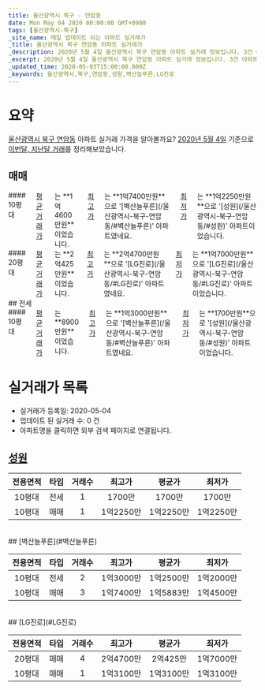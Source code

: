 ```yaml
---
title: 울산광역시 북구 - 연암동
date: Mon May 04 2020 00:00:00 GMT+0900
tags: [울산광역시-북구]
_site_name: 매일 업데이트 되는 아파트 실거래가
_title: 울산광역시 북구 연암동 아파트 실거래가
_description: 2020년 5월 4일 울산광역시 북구 연암동 아파트 실거래 정보입니다. 3건 아파트 정보가 있습니다.
_excerpt: 2020년 5월 4일 울산광역시 북구 연암동 아파트 실거래 정보입니다. 3건 아파트 정보가 있습니다.
_updated_time: 2020-05-03T15:00:00.000Z
_keywords: 울산광역시,북구,연암동,성원,벽산늘푸른,LG진로
---
```





# 요약
<ins>울산광역시 북구 연암동</ins> 아파트 실거래 가격을 알아볼까요? <ins>2020년 5월 4일</ins> 기준으로 <ins>이번달, 지난달 거래</ins>를 정리해보았습니다.

## 매매
<div class="container">
<div class="six columns" markdown="1">
#### 10평대
<ins>평균 거래가</ins>는 **1억4600만원**이었습니다. <ins>최고가</ins>는 **1억7400만원**으로 '[벽산늘푸른](/울산광역시-북구-연암동/#벽산늘푸른)' 아파트였네요. <ins>최저가</ins>는 **1억2250만원**으로 '[성원](/울산광역시-북구-연암동/#성원)' 아파트이었습니다.
</div>
<div class="six columns" markdown="1">
#### 20평대
<ins>평균 거래가</ins>는 **2억425만원**이었습니다. <ins>최고가</ins>는 **2억4700만원**으로 '[LG진로](/울산광역시-북구-연암동/#LG진로)' 아파트였네요. <ins>최저가</ins>는 **1억7000만원**으로 '[LG진로](/울산광역시-북구-연암동/#LG진로)' 아파트이었습니다.
</div>
</div>
## 전세
<div class="container">
<div class="twelve columns" markdown="1">
#### 10평대
<ins>평균 거래가</ins>는 **8900만원**이었습니다. <ins>최고가</ins>는 **1억3000만원**으로 '[벽산늘푸른](/울산광역시-북구-연암동/#벽산늘푸른)' 아파트였네요. <ins>최저가</ins>는 **1700만원**으로 '[성원](/울산광역시-북구-연암동/#성원)' 아파트이었습니다.
</div>
</div>



# 실거래가 목록
- 실거래가 등록일: 2020-05-04
- 업데이트 된 실거래 수: 0 건
- 아파트명을 클릭하면 외부 검색 페이지로 연결됩니다.

## [성원](#성원)

|전용면적|타입|거래수|최고가|평균가|최저가|
|:---:|:---:|:---:|:---:|:---:|:---:|
|10평대|<span class="deal-type-2">전세</span>|1|1700만|1700만|1700만|
|10평대|<span class="deal-type-1">매매</span>|1|1억2250만|1억2250만|1억2250만|

<br/>
## [벽산늘푸른](#벽산늘푸른)

|전용면적|타입|거래수|최고가|평균가|최저가|
|:---:|:---:|:---:|:---:|:---:|:---:|
|10평대|<span class="deal-type-2">전세</span>|2|1억3000만|1억2500만|1억2000만|
|10평대|<span class="deal-type-1">매매</span>|3|1억7400만|1억5883만|1억4500만|

<br/>
## [LG진로](#LG진로)

|전용면적|타입|거래수|최고가|평균가|최저가|
|:---:|:---:|:---:|:---:|:---:|:---:|
|20평대|<span class="deal-type-1">매매</span>|4|2억4700만|2억425만|1억7000만|
|10평대|<span class="deal-type-1">매매</span>|1|1억3100만|1억3100만|1억3100만|

<br/>



